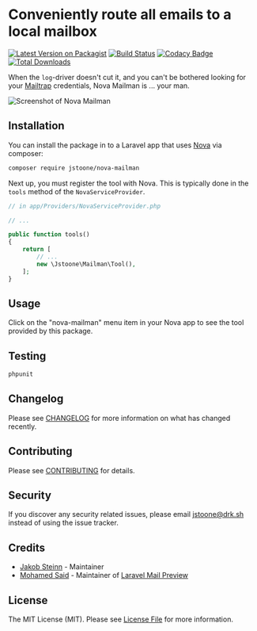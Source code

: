 # Conveniently route all emails to a local mailbox

[![Latest Version on Packagist](https://img.shields.io/packagist/v/jstoone/nova-mailman.svg?style=flat-square)](https://packagist.org/packages/jstoone/nova-mailman)
[![Build Status](https://img.shields.io/travis/jstoone/nova-mailman/master.svg?style=flat-square)](https://travis-ci.org/jstoone/nova-mailman)
[![Codacy Badge](https://api.codacy.com/project/badge/Grade/6f226c77c6734ba3ace718b87281536c)](https://www.codacy.com/app/jstoone/nova-mailman?utm_source=github.com&amp;utm_medium=referral&amp;utm_content=jstoone/nova-mailman&amp;utm_campaign=Badge_Grade)
[![Total Downloads](https://img.shields.io/packagist/dt/jstoone/nova-mailman.svg?style=flat-square)](https://packagist.org/packages/jstoone/nova-mailman)

When the `log`-driver doesn't cut it, and you can't be bothered looking for your [Mailtrap](https://mailtrap.io) credentials, Nova Mailman is ... your man.

![Screenshot of Nova Mailman](https://jstoone.github.io/nova-mailman/screenshot.png)

## Installation

You can install the package in to a Laravel app that uses [Nova](https://nova.laravel.com) via composer:

```bash
composer require jstoone/nova-mailman
```

Next up, you must register the tool with Nova. This is typically done in the `tools` method of the `NovaServiceProvider`.

```php
// in app/Providers/NovaServiceProvider.php

// ...

public function tools()
{
    return [
        // ...
        new \Jstoone\Mailman\Tool(),
    ];
}
```

## Usage

Click on the "nova-mailman" menu item in your Nova app to see the tool provided by this package.

## Testing

```bash
phpunit
```

## Changelog

Please see [CHANGELOG](CHANGELOG.md) for more information on what has changed recently.

## Contributing

Please see [CONTRIBUTING](CONTRIBUTING.md) for details.

## Security

If you discover any security related issues, please email jstoone@drk.sh instead of using the issue tracker.

## Credits

- [Jakob Steinn](https://github.com/jstoone) - Maintainer
- [Mohamed Said](https://github.com/themsaid) - Maintainer of [Laravel Mail Preview](https://github.com/themsaid/laravel-mail-preview)

## License

The MIT License (MIT). Please see [License File](LICENSE.md) for more information.
